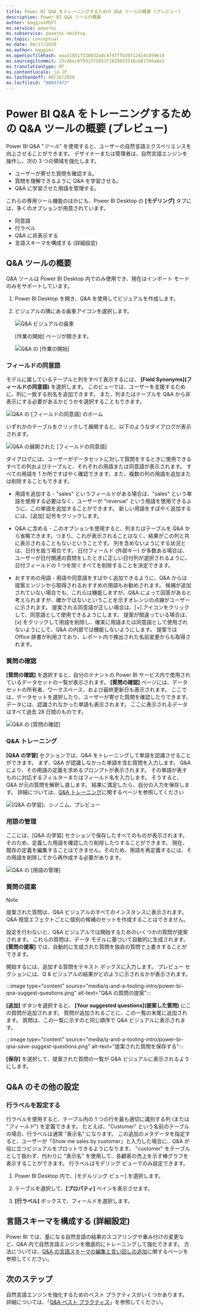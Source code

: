 ```yaml
---
title: Power BI Q&A をトレーニングするための Q&A ツールの概要 (プレビュー)
description: Power BI Q&A ツールの概要
author: maggiesMSFT
ms.service: powerbi
ms.subservice: powerbi-desktop
ms.topic: conceptual
ms.date: 04/17/2020
ms.author: maggies
ms.openlocfilehash: aaa31851f338832a8c4f4fffb38f12414c859610
ms.sourcegitcommit: 13c4bec679313f2951f1833033316cb8176da8a1
ms.translationtype: HT
ms.contentlocale: ja-JP
ms.lasthandoff: 08/26/2020
ms.locfileid: "88937472"
---
```

# <a name="intro-to-qa-tooling-to-train-power-bi-qa-preview"></a>Power BI Q&A をトレーニングするための Q&A ツールの概要 (プレビュー)

Power BI Q&A "*ツール*" を使用すると、ユーザーの自然言語エクスペリエンスを向上させることができます。 デザイナーまたは管理者は、自然言語エンジンを操作し、次の 3 つの領域を強化します。 

- ユーザーが寄せた質問を確認する。
- 質問を理解できるように Q&A を学習させる。
- Q&A に学習させた用語を管理する。

これらの専用ツール機能のほかにも、Power BI Desktop の **[モデリング]** タブには、多くのオプションが用意されています。  

- 同意語
- 行ラベル
- Q&A に非表示する
- 言語スキーマを構成する (詳細設定)

## <a name="get-started-with-qa-tooling"></a>Q&A ツールの概要

Q&A ツールは Power BI Desktop 内でのみ使用でき、現在はインポート モードのみをサポートしています。

1. Power BI Desktop を開き、Q&A を使用してビジュアルを作成します。 
2. ビジュアルの隅にある歯車アイコンを選択します。 

    ![Q&A ビジュアルの歯車](media/q-and-a-tooling-intro/qna-visual-gear.png)

    [作業の開始] ページが開きます。  

    ![Q&A の [作業の開始]](media/q-and-a-tooling-intro/qna-tooling-dialog.png)

### <a name="field-synonyms"></a>フィールドの同意語

モデルに属しているテーブルと列をすべて表示するには、 **[Field Synonyms]\(フィールドの同意語\)** を選択します。 このビューでは、ユーザーを支援するために、列に一致する別名を追加できます。 また、列またはテーブルを Q&A から非表示にする必要があるかどうかを選択することもできます。

![Q&A の [フィールドの同意語] のホーム](media/q-and-a-tooling-intro/qna-tooling-field-synonyms-home.png)

いずれかのテーブルをクリックして展開すると、以下のようなダイアログが表示されます。

![Q&A の展開された [フィールドの同意語]](media/q-and-a-tooling-intro/qna-tooling-field-synonyms-expanded.png)

ダイアログには、ユーザーがデータセットに対して質問をするときに使用できるすべての列およびテーブルと、それぞれの用語または同意語が表示されます。 すべての用語を 1 か所ですばやく確認できます。また、複数の列の用語を追加または削除することもできます。 

- 用語を追加する - "sales" というフィールドがある場合は、"sales" という単語を使用する必要はなく、ユーザーが "revenue" という用語を使用できるように、この単語を追加することができます。 新しい用語をすばやく追加するには、[追加] 記号をクリックします。

- Q&A に含める - このオプションを使用すると、列またはテーブルを Q&A から省略できます。つまり、これが表示されることはなく、結果がこの列と共に表示されることもないということです。 列を含めないようにする状況とは、日付を扱う場合です。 日付フィールド (外部キー) が多数ある場合は、ユーザーが日付関連の質問をしたときに正しい日付列が選択されるように、日付フィールドの 1 つを除くすべてを削除することを決定できます。

- おすすめの用語 - 用語や同意語をすばやく追加できるように、Q&A からは提案エンジンから取得されるおすすめの用語もお勧めされます。 候補が追加されていない場合でも、これらは機能しますが、Q&A によって回答があると考えられますが、確かではないということを示すオレンジの点線がユーザーに示されます。 提案される同意語が正しい場合は、[+] アイコンをクリックして、同意語として使用できるようにします。 提案が間違っている場合は、[x] をクリックして用語を削除し、確実に用語または同意語として使用されないようにして、Q&A の内部では機能しないようにします。 提案では Office 辞書が利用さており、レポート内で検出された名前変更からも取得されます。

### <a name="review-questions"></a>質問の確認

**[質問の確認]** を選択すると、自分のテナントの Power BI サービス内で使用されているデータセットの一覧が表示されます。 **[質問の確認]** ページには、データセットの所有者、ワークスペース、および最終更新日も表示されます。 ここでは、データセットを選択したり、ユーザーが寄せた質問を確認したりできます。 データには、認識されなかった単語も表示されます。 ここに表示されるデータはすべて過去 28 日間のものです。

![Q&A の [質問の確認]](media/q-and-a-tooling-intro/qna-tooling-review-questions.png)

### <a name="teach-qa"></a>Q&A トレーニング

**[Q&A の学習]** セクションでは、Q&A をトレーニングして単語を認識させることができます。 まず、Q&A が認識しなかった単語を含む質問を入力します。 Q&A により、その用語の定義を求めるプロンプトが表示されます。 その単語が表すものに対応するフィルターまたはフィールド名を入力します。 そうすると、Q&A が元の質問を解釈し直します。 結果に満足したら、自分の入力を保存します。 詳細については、[Q&A トレーニング](q-and-a-tooling-teach-q-and-a.md)に関するページを参照してください

![[Q&A の学習]、シノニム、プレビュー](media/q-and-a-tooling-intro/qna-tooling-teach-fixpreview.png)

### <a name="manage-terms"></a>用語の管理

ここには、[Q&A の学習] セクションで保存したすべてのものが表示されます。そのため、定義した用語を確認したり削除したりすることができます。 現在、既存の定義を編集することはできません。そのため、用語を再定義するには、その用語を削除してから再作成する必要があります。

![Q&A の [用語の管理]](media/q-and-a-tooling-intro/qna-manage-terms.png)

### <a name="suggest-questions"></a>質問の提案

> [!NOTE]
> 提案された質問は、Q&A ビジュアルのすべてのインスタンスに表示されます。 Q&A 視覚エフェクトごとに個別の候補のセットを作成することはできません。
> 
> 

設定を行わないと、Q&A ビジュアルでは開始するためのいくつかの質問が提案されます。 これらの質問は、データ モデルに基づいて自動的に生成されます。 **[質問の提案]** では、自動的に生成された質問を独自の質問で上書きすることができます。

開始するには、追加する質問をテキスト ボックスに入力します。 プレビュー セクションには、Q & ビジュアルの結果がどのように示されるかが表示されます。 

:::image type="content" source="media/q-and-a-tooling-intro/power-bi-qna-suggest-questions.png" alt-text="Q&A の質問の提案":::
 
**[追加]** ボタンを選択すると、 **[Your suggested questions]\(提案した質問\)** にこの質問が追加されます。 質問が追加されるごとに、この一覧の末尾に追加されます。 質問は、この一覧に示すのと同じ順序で Q&A ビジュアルに表示されます。 

:::image type="content" source="media/q-and-a-tooling-intro/power-bi-qna-save-suggest-questions.png" alt-text="提案された質問を保存する":::
 
**[保存]** を選択して、提案された質問の一覧が Q&A ビジュアルに表示されるようにします。 

## <a name="other-qa-settings"></a>Q&A のその他の設定

### <a name="set-a-row-label"></a>行ラベルを設定する

行ラベルを使用すると、テーブル内の 1 つの行を最も適切に識別する列 (または "*フィールド*") を定義できます。 たとえば、"Customer" という名前のテーブルの場合、行ラベルは通常 "表示名" になります。 この追加のメタデータを指定すると、ユーザーが「Show me sales by customer」と入力した場合に、Q&A が役に立つビジュアルをプロットできるようになります。 "customer" をテーブルとして扱わず、代わりに "表示名" を使用して、各顧客の売上を示す棒グラフを表示することができます。 行ラベルはモデリング ビューでのみ設定できます。 

1. Power BI Desktop 内で、[モデルリング ビュー] を選択します。

2. テーブルを選択して、**[プロパティ]** ペインを表示させます。

3. **[行ラベル]** ボックスで、フィールドを選択します。

## <a name="configure-the-linguistic-schema-advanced"></a>言語スキーマを構成する (詳細設定)

Power BI では、基になる自然言語の結果のスコアリングや重み付けの変更など、Q&A 内で自然言語エンジンを徹底的にトレーニングして強化できます。 方法については、[Q&A の言語スキーマの編集と言い回しの追加](q-and-a-tooling-advanced.md)に関するページを参照してください。

## <a name="next-steps"></a>次のステップ

自然言語エンジンを強化するためのベスト プラクティスがいくつかあります。 詳細については、「[Q&A ベスト プラクティス](q-and-a-best-practices.md)」を参照してください。
